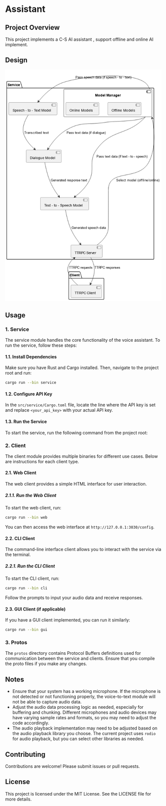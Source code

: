 # Assistant

## Project Overview

This project implements a C-S AI assistant , support offline and online AI implement.

## Design
![design](https://github.com/jokemanfire/assistant/blob/main/design.png)


## Usage

### 1. Service

The service module handles the core functionality of the voice assistant. To run the service, follow these steps:

#### 1.1. Install Dependencies

Make sure you have Rust and Cargo installed. Then, navigate to the project root and run:

``` sh
cargo run --bin service
```

#### 1.2. Configure API Key

In the `src/service/Cargo.toml` file, locate the line where the API key is set and replace `<your_api_key>` with your actual API key.

#### 1.3. Run the Service

To start the service, run the following command from the project root:


### 2. Client

The client module provides multiple binaries for different use cases. Below are instructions for each client type.

#### 2.1. Web Client

The web client provides a simple HTML interface for user interaction.

##### 2.1.1. Run the Web Client

To start the web client, run:
``` sh
cargo run --bin web
``` 
You can then access the web interface at `http://127.0.0.1:3030/config`.

#### 2.2. CLI Client

The command-line interface client allows you to interact with the service via the terminal.

##### 2.2.1. Run the CLI Client

To start the CLI client, run:
``` sh
cargo run --bin cli
```
Follow the prompts to input your audio data and receive responses.

#### 2.3. GUI Client (if applicable)

If you have a GUI client implemented, you can run it similarly:
``` sh
cargo run --bin gui
``` 


### 3. Protos

The `protos` directory contains Protocol Buffers definitions used for communication between the service and clients. Ensure that you compile the proto files if you make any changes.

## Notes

- Ensure that your system has a working microphone. If the microphone is not detected or not functioning properly, the voice-to-text module will not be able to capture audio data.
- Adjust the audio data processing logic as needed, especially for buffering and chunking. Different microphones and audio devices may have varying sample rates and formats, so you may need to adjust the code accordingly.
- The audio playback implementation may need to be adjusted based on the audio playback library you choose. The current project uses `rodio` for audio playback, but you can select other libraries as needed.

## Contributing

Contributions are welcome! Please submit issues or pull requests.

## License

This project is licensed under the MIT License. See the LICENSE file for more details.
